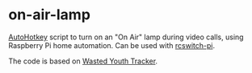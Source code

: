 # on-air-lamp

[AutoHotkey](https://www.autohotkey.com/) script to turn on an "On Air" lamp during video calls, using Raspberry Pi home automation. Can be used with [rcswitch-pi](https://github.com/zieren/rcswitch-pi).

The code is based on [Wasted Youth Tracker](https://github.com/zieren/wasted-youth-tracker).
